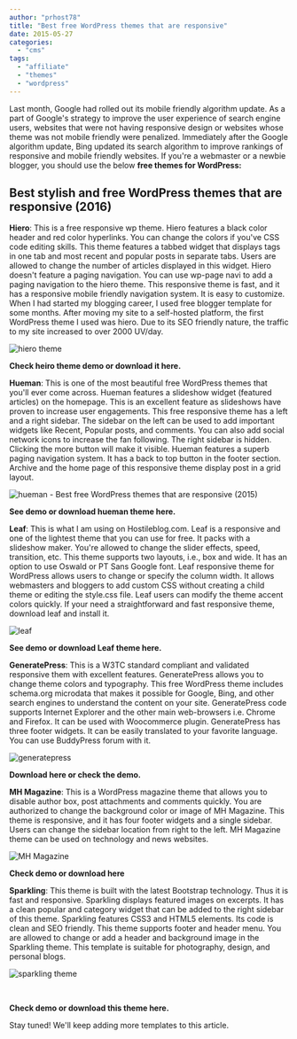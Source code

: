 ```yaml
---
author: "prhost78"
title: "Best free WordPress themes that are responsive"
date: 2015-05-27
categories: 
  - "cms"
tags: 
  - "affiliate"
  - "themes"
  - "wordpress"
---
```


Last month, Google had rolled out its mobile friendly algorithm update. As a part of Google's strategy to improve the user experience of search engine users, websites that were not having responsive design or websites whose theme was not mobile friendly were penalized. Immediately after the Google algorithm update, Bing updated its search algorithm to improve rankings of responsive and mobile friendly websites. If you're a webmaster or a newbie blogger, you should use the below **free themes for WordPress:**

## Best stylish and free WordPress themes that are responsive (2016)

**Hiero**: This is a free responsive wp theme. Hiero features a black color header and red color hyperlinks. You can change the colors if you've CSS code editing skills. This theme features a tabbed widget that displays tags in one tab and most recent and popular posts in separate tabs. Users are allowed to change the number of articles displayed in this widget. Hiero doesn't feature a paging navigation. You can use wp-page navi to add a paging navigation to the hiero theme. This responsive theme is fast, and it has a responsive mobile friendly navigation system. It is easy to customize. When I had started my blogging career, I used free blogger template for some months. After moving my site to a self-hosted platform, the first WordPress theme I used was hiero. Due to its SEO friendly nature, the traffic to my site increased to over 2000 UV/day.

![hiero theme](images/hiero-theme-668x1024.png)

**Check heiro theme demo or download it here.**

**Hueman**: This is one of the most beautiful free WordPress themes that you'll ever come across. Hueman features a slideshow widget (featured articles) on the homepage. This is an excellent feature as slideshows have proven to increase user engagements. This free responsive theme has a left and a right sidebar. The sidebar on the left can be used to add important widgets like Recent, Popular posts, and comments. You can also add social network icons to increase the fan following. The right sidebar is hidden. Clicking the more button will make it visible. Hueman features a superb paging navigation system. It has a back to top button in the footer section. Archive and the home page of this responsive theme display post in a grid layout.

![hueman - Best free WordPress themes that are responsive (2015)](images/hueman-1024x690.png)

**See demo or download hueman theme here.**

**Leaf**: This is what I am using on Hostileblog.com. Leaf is a responsive and one of the lightest theme that you can use for free. It packs with a slideshow maker. You're allowed to change the slider effects, speed, transition, etc. This theme supports two layouts, i.e., box and wide. It has an option to use Oswald or PT Sans Google font. Leaf responsive theme for WordPress allows users to change or specify the column width. It allows webmasters and bloggers to add custom CSS without creating a child theme or editing the style.css file. Leaf users can modify the theme accent colors quickly. If your need a straightforward and fast responsive theme, download leaf and install it.

![leaf](images/leaf.jpg)

**See demo or download Leaf theme here.**

**GeneratePress**: This is a W3TC standard compliant and validated responsive them with excellent features. GeneratePress allows you to change theme colors and typography. This free WordPress theme includes schema.org microdata that makes it possible for Google, Bing, and other search engines to understand the content on your site. GeneratePress code supports Internet Explorer and the other main web-browsers i.e. Chrome and Firefox. It can be used with Woocommerce plugin. GeneratePress has three footer widgets. It can be easily translated to your favorite language. You can use BuddyPress forum with it.

![generatepress](images/generatepress-e1467624193694-597x1024.png)

**Download here or check the demo.**

**MH Magazine**: This is a WordPress magazine theme that allows you to disable author box, post attachments and comments quickly. You are authorized to change the background color or image of MH Magazine. This theme is responsive, and it has four footer widgets and a single sidebar. Users can change the sidebar location from right to the left. MH Magazine theme can be used on technology and news websites.

![MH Magazine](images/MH-Magazine-937x1024.png)

**Check demo or download here**

**Sparkling**: This theme is built with the latest Bootstrap technology. Thus it is fast and responsive. Sparkling displays featured images on excerpts. It has a clean popular and category widget that can be added to the right sidebar of this theme. Sparkling features CSS3 and HTML5 elements. Its code is clean and SEO friendly. This theme supports footer and header menu. You are allowed to change or add a header and background image in the Sparkling theme. This template is suitable for photography, design, and personal blogs.

![sparkling theme](images/sparkling-theme-e1467624259811-602x1024.png)

 

**Check demo or download this theme here.**

Stay tuned! We'll keep adding more templates to this article.
